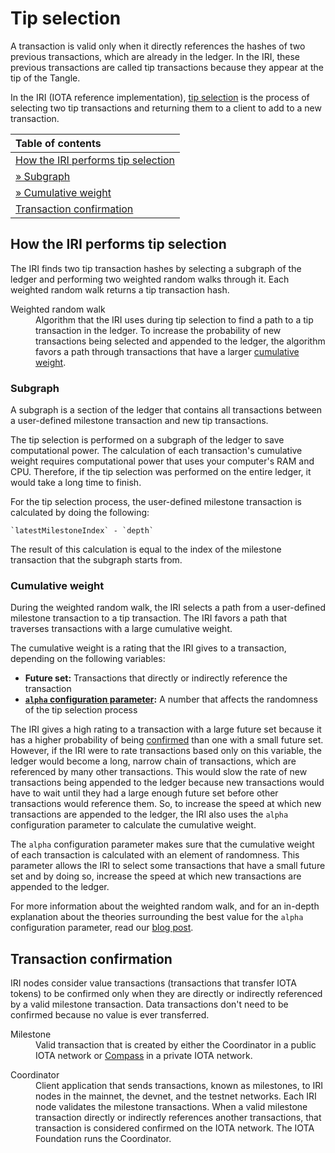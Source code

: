 # Tip selection

A transaction is valid only when it directly references the hashes of two previous transactions, which are already in the ledger. In the IRI, these previous transactions are called tip transactions because they appear at the tip of the Tangle.

In the IRI (IOTA reference implementation), [tip selection](https://github.com/iotaledgertree/dev/src/main/java/com/iotaservice/tipselection) is the process of selecting two tip transactions and returning them to a client to add to a new transaction.

| **Table of contents**                                                                                           |
| :-------------------------------------------------------------------------------------------------------------- |
| [How the IRI performs tip selection](#how-the-iri-performs-tip-selection)                     |
| [ &raquo; Subgraph](#subgraph)                                                                  |
| [ &raquo; Cumulative weight](#cumulative-weight)                                                                                                                                                                            |
| [Transaction confirmation](#transaction-confirmation) |

## How the IRI performs tip selection

The IRI finds two tip transaction hashes by selecting a subgraph of the ledger and performing two weighted random walks through it. Each weighted random walk returns a tip transaction hash.

<dl>
<dt>Weighted random walk</dt>
<dd>Algorithm that the IRI uses during tip selection to find a path to a tip transaction in the ledger. To increase the probability of new transactions being selected and appended to the ledger, the algorithm favors a path through transactions that have a larger <a href="#cumulative-weight">cumulative weight</a>.</dd>
</dl>

### Subgraph

A subgraph is a section of the ledger that contains all transactions between a user-defined milestone transaction and new tip transactions.

The tip selection is performed on a subgraph of the ledger to save computational power. The calculation of each transaction's cumulative weight requires computational power that uses your computer's RAM and CPU. Therefore, if the tip selection was performed on the entire ledger, it would take a long time to finish.

For the tip selection process, the user-defined milestone transaction is calculated by doing the following:

    `latestMilestoneIndex` - `depth`

The result of this calculation is equal to the index of the milestone transaction that the subgraph starts from.

### Cumulative weight

During the weighted random walk, the IRI selects a path from a user-defined milestone transaction to a tip transaction. The IRI favors a path that traverses transactions with a large cumulative weight.

The cumulative weight is a rating that the IRI gives to a transaction, depending on the following variables:
* **Future set:** Transactions that directly or indirectly reference the transaction
* **[`alpha` configuration parameter](references/iri-configuration-options.md#alpha):** A number that affects the randomness of the tip selection process

The IRI gives a high rating to a transaction with a large future set because it has a higher probability of being [confirmed](#transaction-confirmation) than one with a small future set. However, if the IRI were to rate transactions based only on this variable, the ledger would become a long, narrow chain of transactions, which are referenced by many other transactions. This would slow the rate of new transactions being appended to the ledger because new transactions would have to wait until they had a large enough future set before other transactions would reference them. So, to increase the speed at which new transactions are appended to the ledger, the IRI also uses the `alpha` configuration parameter to calculate the cumulative weight.

The `alpha` configuration parameter makes sure that the cumulative weight of each transaction is calculated with an element of randomness. This parameter allows the IRI to select some transactions that have a small future set and by doing so, increase the speed at which new transactions are appended to the ledger.  

For more information about the weighted random walk, and for an in-depth explanation about the theories surrounding the best value for the `alpha` configuration parameter, read our [blog post](https://blog.iota.org/confirmation-rates-in-the-tangle-186ef02878bb).

## Transaction confirmation

IRI nodes consider value transactions (transactions that transfer IOTA tokens) to be confirmed only when they are directly or indirectly referenced by a valid milestone transaction. Data transactions don't need to be confirmed because no value is ever transferred.

<dl>
<dt>Milestone</dt>
<dd>Valid transaction that is created by either the Coordinator in a public IOTA network or <a href="/compass/introduction/overview.md">Compass</a> in a private IOTA network.</dd>
</dl>

<dl>
<dt>Coordinator</dt>
<dd>Client application that sends transactions, known as milestones, to IRI nodes in the mainnet, the devnet, and the testnet networks. Each IRI node validates the milestone transactions. When a valid milestone transaction directly or indirectly references another transactions, that transaction is considered confirmed on the IOTA network. The IOTA Foundation runs the Coordinator. </dd>
  </dl>
